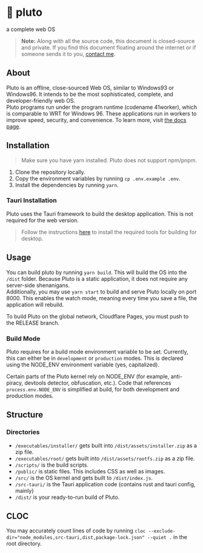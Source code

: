 # 🌌 pluto
a complete web OS
> **Note:** Along with all the source code, this document is closed-source and private. If you find this document floating around the internet or if someone sends it to you, [contact me](https://stretch.wtf/contact).
## About
Pluto is an offline, close-sourced Web OS, similar to Windows93 or Windows96. It intends to be the most sophisticated, complete, and developer-friendly web OS.  
Pluto programs run under the program runtime (codename 41worker), which is comparable to WRT for Windows 96. These applications run in workers to improve speed, security, and convenience. To learn more, visit [the docs page](https://learn.d.pluto.stretch.wtf/api/41worker).
## Installation
> Make sure you have yarn installed. Pluto does not support npm/pnpm.
1. Clone the repository locally.
2. Copy the environment variables by running `cp .env.example .env`.
3. Install the dependencies by running `yarn`.
### Tauri Installation
Pluto uses the Tauri framework to build the desktop application.
This is not required for the web version.  
> Follow the instructions [here](https://tauri.app/v1/guides/getting-started/prerequisites) to install the required tools for building for desktop.
## Usage
You can build pluto by running `yarn build`.
This will build the OS into the `/dist` folder.
Because Pluto is a static application, it does not require any server-side shenanigans.  
Additionally, you may use `yarn start` to build and serve Pluto locally on port 8000.
This enables the watch mode, meaning every time you save a file, the application will rebuild.

To build Pluto on the global network, Cloudflare Pages, you must push to the RELEASE branch.

### Build Mode
Pluto requires for a build mode environment variable to be set. Currently, this can either be in `development` or `production` modes.
This is declared using the NODE_ENV environment variable (yes, capitalized).

Certain parts of the Pluto kernel rely on NODE_ENV (for example, anti-piracy, devtools detector, obfuscation, etc.).
Code that references `process.env.NODE_ENV` is simplified at build, for both development and production modes.

## Structure
### Directories
* `/executables/installer/` gets built into `/dist/assets/installer.zip` as a zip file.
* `/executables/root/` gets built into `/dist/assets/rootfs.zip` as a zip file.
* `/scripts/` is the build scripts.  
* `/public/` is static files. This includes CSS as well as images.  
* `/src/` is the OS kernel and gets built to `/dist/index.js`.  
* `/src-tauri/` is the Tauri application code (contains rust and tauri config, mainly)  
* `/dist/` is your ready-to-run build of Pluto.  

## CLOC
You may accurately count lines of code by running `cloc --exclude-dir="node_modules,src-tauri,dist,package-lock.json" --quiet .` in the root directory.